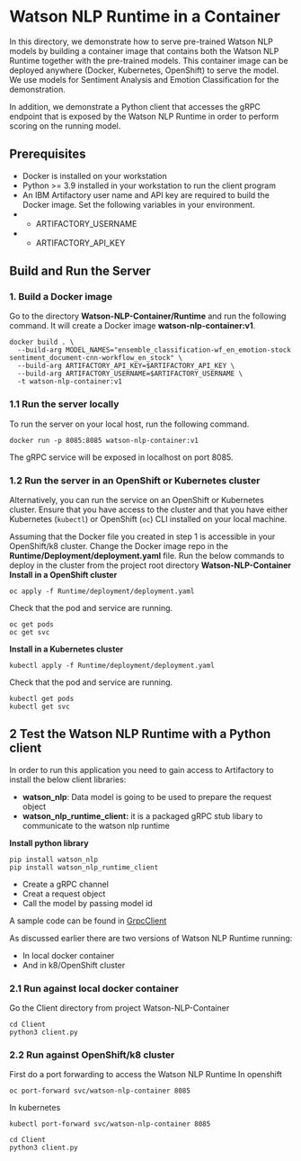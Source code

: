 # Watson NLP Runtime in a Container
In this directory, we demonstrate how to serve pre-trained Watson NLP models by building a container image that contains both the Watson NLP Runtime together with the pre-trained models. This container image can be deployed anywhere (Docker, Kubernetes, OpenShift) to serve the model.  We use models for Sentiment Analysis and Emotion Classification for the demonstration.

In addition, we demonstrate a Python client that accesses the gRPC endpoint that is exposed by the Watson NLP Runtime in order to perform scoring on the running model.

## Prerequisites
- Docker is installed on your workstation
- Python >= 3.9 installed in your workstation to run the client program
- An IBM Artifactory user name and API key are required to build the Docker image. Set the following variables in your environment.
- - ARTIFACTORY_USERNAME
- - ARTIFACTORY_API_KEY

## Build and Run the Server
### 1. Build a Docker image
Go to the directory **Watson-NLP-Container/Runtime**  and run the following command. It will create a Docker image **watson-nlp-container:v1**.
```
docker build . \                                
  --build-arg MODEL_NAMES="ensemble_classification-wf_en_emotion-stock sentiment_document-cnn-workflow_en_stock" \
  --build-arg ARTIFACTORY_API_KEY=$ARTIFACTORY_API_KEY \
  --build-arg ARTIFACTORY_USERNAME=$ARTIFACTORY_USERNAME \
  -t watson-nlp-container:v1
```
### 1.1 Run the server locally
To run the server on your local host, run the following command.
```
docker run -p 8085:8085 watson-nlp-container:v1
```
The gRPC service will be exposed in localhost on port 8085.

### 1.2 Run the server in an OpenShift or Kubernetes cluster
Alternatively, you can run the service on an OpenShift or Kubernetes cluster.  Ensure that you have access to the cluster and that you have either Kubernetes (`kubectl`) or OpenShift (`oc`) CLI installed on your local machine.

Assuming that the Docker file you created in step 1 is accessible in your OpenShift/k8 cluster. Change the Docker image repo in the **Runtime/Deployment/deployment.yaml** file.
Run the below commands to deploy in the cluster from the project root directory **Watson-NLP-Container**
**Install in a OpenShift cluster**
```
oc apply -f Runtime/deployment/deployment.yaml
```
Check that the pod and service are running.
```
oc get pods
oc get svc
```
**Install in a Kubernetes cluster**
```
kubectl apply -f Runtime/deployment/deployment.yaml
```
Check that the pod and service are running.
```
kubectl get pods
kubectl get svc
```
## 2 Test the Watson NLP Runtime with a Python client
In order to run this application you need to gain access to Artifactory to install the below client libraries:
- **watson_nlp**: Data model is going to be used to prepare the request object
- **watson_nlp_runtime_client:** it is a packaged gRPC stub libary to communicate to the watson nlp runtime

**Install python library**
 ``` 
pip install watson_nlp
pip install watson_nlp_runtime_client
```

- Create a gRPC channel
- Creat a request object
- Call the model by passing model id

A sample code can be found in [GrpcClient](GrpcClient.py)

As discussed earlier there are two versions of Watson NLP Runtime running:
- In local docker container
- And in k8/OpenShift cluster

### 2.1 Run against local docker container
Go the Client directory from project Watson-NLP-Container
```
cd Client
python3 client.py
```
### 2.2 Run against OpenShift/k8 cluster
First do a port forwarding to access the Watson NLP Runtime
In openshift
```
oc port-forward svc/watson-nlp-container 8085
```
In kubernetes
```
kubectl port-forward svc/watson-nlp-container 8085
```
```
cd Client
python3 client.py
```
